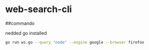 # web-search-cli

##commando

nedded go installed

```bash
go run ws.go --query "node" --engine google --browser firefox
```
